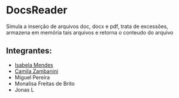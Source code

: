 # DocsReader
Simula a inserção de arquivos doc, docx e pdf, trata de excessões, armazena em memória tais arquivos e retorna o conteudo do arquivo

## Integrantes:
- [Isabela Mendes](https://github.com/isabelamendesx)
- [Camila Zambanini](https://github.com/czambanini)
- Miguel Pereira
- Monalisa Freitas de Brito
- Jonas L

